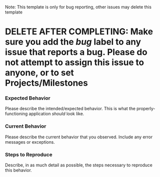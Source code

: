 Note: This template is only for bug reporting, other issues may delete this template

# DELETE AFTER COMPLETING: Make sure you add the _bug_ label to any issue that reports a bug. Please do not attempt to assign this issue to anyone, or to set Projects/Milestones

### Expected Behavior

Please describe the intended/expected behavior. This is what the properly-functioning application _should_ look like.

### Current Behavior

Please describe the current behavior that you observed. Include any error messages or exceptions.

### Steps to Reproduce

Describe, in as much detail as possible, the steps necessary to reproduce this behavior.

